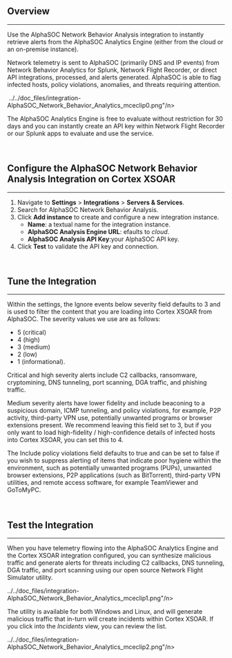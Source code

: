 <!-- HTML_DOC -->
<h2>Overview</h2>
<hr>
<p>Use the AlphaSOC Network Behavior Analysis integration to instantly retrieve alerts from the AlphaSOC Analytics Engine (either from the cloud or an on-premise instance).</p>
<p>Network telemetry is sent to AlphaSOC (primarily DNS and IP events) from Network Behavior Analytics for Splunk, Network Flight Recorder, or direct API integrations, processed, and alerts generated. AlphaSOC is able to flag infected hosts, policy violations, anomalies, and threats requiring attention.</p>
<p> ../../doc_files/integration-AlphaSOC_Network_Behavior_Analytics_mceclip0.png"/n></p>
<p>The AlphaSOC Analytics Engine is free to evaluate without restriction for 30 days and you can instantly create an API key within Network Flight Recorder or our Splunk apps to evaluate and use the service.</p>
<p> </p>
<h2>Configure the AlphaSOC Network Behavior Analysis Integration on Cortex XSOAR</h2>
<hr>
<ol>
<li>Navigate to <strong>Settings</strong> &gt; <strong>Integrations</strong> &gt; <strong>Servers &amp; Services</strong>.</li>
<li>Search for AlphaSOC Network Behavior Analysis.</li>
<li>Click <strong>Add instance</strong> to create and configure a new integration instance.<br>
<ul>
<li>
<strong>Name</strong>: a textual name for the integration instance.</li>
<li>
<strong>AlphaSOC Analysis Engine URL</strong>: efaults to <em>cloud</em>.</li>
<li>
<strong>AlphaSOC Analysis API Key</strong>:your AlphaSOC API key.</li>
</ul>
</li>
<li>Click <strong>Test</strong> to validate the API key and connection.</li>
</ol>
<p> </p>
<h2>Tune the Integration</h2>
<hr>
<p>Within the settings, the Ignore events below severity field defaults to 3 and is used to filter the content that you are loading into Cortex XSOAR from AlphaSOC. The severity values we use are as follows:</p>
<ul>
<li>5 (critical)</li>
<li>4 (high)</li>
<li>3 (medium)</li>
<li>2 (low)</li>
<li>1 (informational).</li>
</ul>
<p>Critical and high severity alerts include C2 callbacks, ransomware, cryptomining, DNS tunneling, port scanning, DGA traffic, and phishing traffic.</p>
<p>Medium severity alerts have lower fidelity and include beaconing to a suspicious domain, ICMP tunneling, and policy violations, for example, P2P activity, third-party VPN use, potentially unwanted programs or browser extensions present. We recommend leaving this field set to 3, but if you only want to load high-fidelity / high-confidence details of infected hosts into Cortex XSOAR, you can set this to 4.</p>
<p>The Include policy violations field defaults to true and can be set to false if you wish to suppress alerting of items that indicate poor hygiene within the environment, such as potentially unwanted programs (PUPs), unwanted browser extensions, P2P applications (such as BitTorrent), third-party VPN utilities, and remote access software, for example TeamViewer and GoToMyPC.</p>
<p> </p>
<h2>Test the Integration</h2>
<hr>
<p>When you have telemetry flowing into the AlphaSOC Analytics Engine and the Cortex XSOAR integration configured, you can synthesize malicious traffic and generate alerts for threats including C2 callbacks, DNS tunneling, DGA traffic, and port scanning using our open source Network Flight Simulator utility.</p>
<p>../../doc_files/integration-AlphaSOC_Network_Behavior_Analytics_mceclip1.png"/n></p>
<p>The utility is available for both Windows and Linux, and will generate malicious traffic that in-turn will create incidents within Cortex XSOAR. If you click into the <em>Incidents</em> view, you can review the list.</p>
<p>../../doc_files/integration-AlphaSOC_Network_Behavior_Analytics_mceclip2.png"/n></p>
